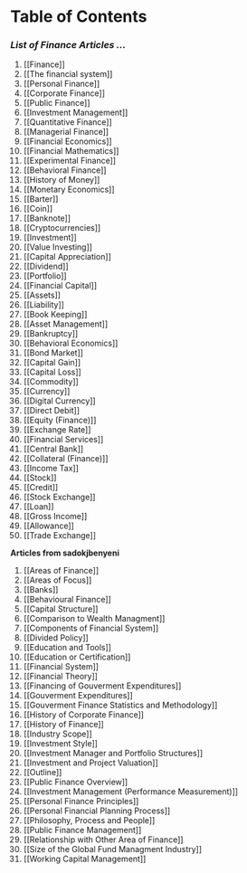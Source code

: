 # **Table of Contents**
### *List of Finance Articles ...*

1. [[Finance]]
2. [[The financial system]]
3. [[Personal Finance]]
4. [[Corporate Finance]]
5. [[Public Finance]]
6. [[Investment Management]]
7. [[Quantitative Finance]]
8. [[Managerial Finance]]
9. [[Financial Economics]]
10. [[Financial Mathematics]]
11. [[Experimental Finance]]
12. [[Behavioral Finance]]
13. [[History of Money]]
14. [[Monetary Economics]]
15. [[Barter]]
16. [[Coin]]
17. [[Banknote]]
18. [[Cryptocurrencies]]
19. [[Investment]]
20. [[Value Investing]]
21. [[Capital Appreciation]]
22. [[Dividend]]
23. [[Portfolio]]
24. [[Financial Capital]]
25. [[Assets]]
26. [[Liability]]
27. [[Book Keeping]]
28. [[Asset Management]]
29. [[Bankruptcy]]
30. [[Behavioral Economics]]
31. [[Bond Market]]
32. [[Capital Gain]]
33. [[Capital Loss]]
34. [[Commodity]]
35. [[Currency]]
36. [[Digital Currency]]
37. [[Direct Debit]]
38. [[Equity (Finance)]]
39. [[Exchange Rate]]
40. [[Financial Services]]
41. [[Central Bank]]
42. [[Collateral (Finance)]]
43. [[Income Tax]]
44. [[Stock]]
45. [[Credit]]
46. [[Stock Exchange]]
47. [[Loan]]
48. [[Gross Income]]
49. [[Allowance]]
50. [[Trade Exchange]]

**Articles from sadokjbenyeni**
1. [[Areas of Finance]]
1.  [[Areas of Focus]]
2.  [[Banks]]
3.  [[Behavioural Finance]]
4.  [[Capital Structure]]
5.  [[Comparison to Wealth Managment]]
6.  [[Components of Financial System]]
7.  [[Divided Policy]]
8.  [[Education and Tools]]
9.  [[Education or Certification]]
10. [[Financial System]]
11. [[Financial Theory]]
12. [[Financing of Gouverment Expenditures]]
13. [[Gouverment Expenditures]]
14. [[Gouverment Finance Statistics and Methodology]]
15. [[History of Corporate Finance]]
16. [[History of Finance]]
17. [[Industry Scope]]
18. [[Investment Style]]
19. [[Investment Manager and Portfolio Structures]]
20. [[Investment and Project Valuation]]
21. [[Outline]]
22. [[Public Finance Overview]]
23. [[Investment Management (Performance Measurement)]]
24. [[Personal Finance Principles]]
25. [[Personal Financial Planning Process]]
26. [[Philosophy, Process and People]]
27. [[Public Finance Management]]
28. [[Relationship with Other Area of Finance]]
29. [[Size of the Global Fund Managment Industry]]
30. [[Working Capital Management]]